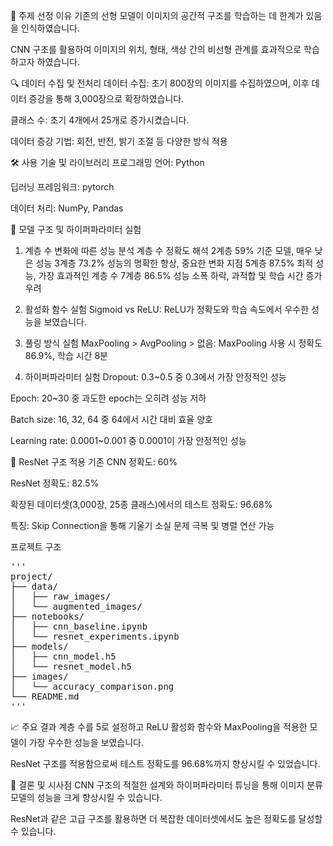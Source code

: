 🎯 주제 선정 이유
기존의 선형 모델이 이미지의 공간적 구조를 학습하는 데 한계가 있음을 인식하였습니다.

CNN 구조를 활용하여 이미지의 위치, 형태, 색상 간의 비선형 관계를 효과적으로 학습하고자 하였습니다.

🔍 데이터 수집 및 전처리
데이터 수집: 초기 800장의 이미지를 수집하였으며, 이후 데이터 증강을 통해 3,000장으로 확장하였습니다.

클래스 수: 초기 4개에서 25개로 증가시켰습니다.

데이터 증강 기법: 회전, 반전, 밝기 조절 등 다양한 방식 적용

🛠 사용 기술 및 라이브러리
프로그래밍 언어: Python

딥러닝 프레임워크: pytorch

데이터 처리: NumPy, Pandas

🧪 모델 구조 및 하이퍼파라미터 실험
1. 계층 수 변화에 따른 성능 분석
계층 수	정확도	해석
2계층	59%	기준 모델, 매우 낮은 성능
3계층	73.2%	성능의 명확한 향상, 중요한 변화 지점
5계층	87.5%	최적 성능, 가장 효과적인 계층 수
7계층	86.5%	성능 소폭 하락, 과적합 및 학습 시간 증가 우려

2. 활성화 함수 실험
Sigmoid vs ReLU: ReLU가 정확도와 학습 속도에서 우수한 성능을 보였습니다.

3. 풀링 방식 실험
MaxPooling > AvgPooling > 없음: MaxPooling 사용 시 정확도 86.9%, 학습 시간 8분

4. 하이퍼파라미터 실험
Dropout: 0.3~0.5 중 0.3에서 가장 안정적인 성능

Epoch: 20~30 중 과도한 epoch는 오히려 성능 저하

Batch size: 16, 32, 64 중 64에서 시간 대비 효율 양호

Learning rate: 0.0001~0.001 중 0.0001이 가장 안정적인 성능

🔄 ResNet 구조 적용
기존 CNN 정확도: 60%

ResNet 정확도: 82.5%

확장된 데이터셋(3,000장, 25종 클래스)에서의 테스트 정확도: 96.68%

특징: Skip Connection을 통해 기울기 소실 문제 극복 및 병렬 연산 가능


프로젝트 구조
<pre>
'''
project/
├── data/
│   ├── raw_images/
│   └── augmented_images/
├── notebooks/
│   ├── cnn_baseline.ipynb
│   └── resnet_experiments.ipynb
├── models/
│   ├── cnn_model.h5
│   └── resnet_model.h5
├── images/
│   └── accuracy_comparison.png
└── README.md
'''
</pre>

📈 주요 결과
계층 수를 5로 설정하고 ReLU 활성화 함수와 MaxPooling을 적용한 모델이 가장 우수한 성능을 보였습니다.

ResNet 구조를 적용함으로써 테스트 정확도를 96.68%까지 향상시킬 수 있었습니다.

📌 결론 및 시사점
CNN 구조의 적절한 설계와 하이퍼파라미터 튜닝을 통해 이미지 분류 모델의 성능을 크게 향상시킬 수 있습니다.

ResNet과 같은 고급 구조를 활용하면 더 복잡한 데이터셋에서도 높은 정확도를 달성할 수 있습니다.
